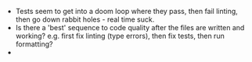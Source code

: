 - Tests seem to get into a doom loop where they pass, then fail linting, then go down rabbit holes - real time suck.
- Is there a 'best' sequence to code quality after the files are written and working? e.g. first fix linting (type errors), then fix tests, then run formatting?
- 